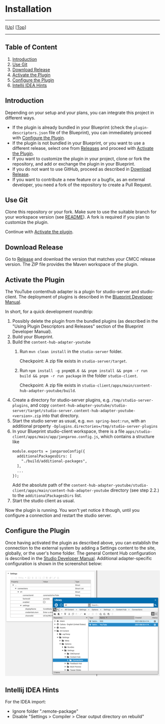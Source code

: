 # Installation

--------------------------------------------------------------------------------

\[[Up](README.md)\] \[[Top](#top)\]

--------------------------------------------------------------------------------

## Table of Content

1. [Introduction](#introduction)
2. [Use Git](#use-git)
3. [Download Release](#download-release)
4. [Activate the Plugin](#activate-the-plugin)
5. [Configure the Plugin](#configure-the-plugin)
6. [Intellij IDEA Hints](#intellij-idea-hints)

## Introduction

Depending on your setup and your plans, you can integrate this project in different ways.

* If the plugin is already bundled in your Blueprint (check the `plugin-descriptors.json` file of the Blueprint), you can immediately proceed with [Configure the Plugin](#configure-the-plugin).
* If the plugin is not bundled in your Blueprint, or you want to use a different release, select one from [Releases](https://github.com/CoreMedia/content-hub-adapter-youtube/releases) and proceed with [Activate the Plugin](#activate-the-plugin).
* If you want to customize the plugin in your project, clone or fork the repository, and add or exchange the plugin in your Blueprint.
* If you do not want to use GitHub, proceed as described in [Download Release](#download-release).
* If you want to contribute a new feature or a bugfix, as an external developer, you need a fork of the repository to create a Pull Request.

## Use Git

Clone this repository or your fork. Make sure to use the suitable branch
for your workspace version (see [README](../README.md)). A fork is required if
you plan to customize the plugin.

Continue with [Activate the plugin](#activate-the-plugin).

## Download Release

Go to [Release](https://github.com/CoreMedia/content-hub-adapter-youtube/releases) and download the version that matches your CMCC release version.
The ZIP file provides the Maven workspace of the plugin.

## Activate the Plugin

The YouTube contenthub adapter is a plugin for studio-server and studio-client.
The deployment of plugins is described in the [Blueprint Developer Manual](https://documentation.coremedia.com/cmcc-12/current/webhelp/coremedia-en/content/ApplicationPlugins.html).

In short, for a quick development roundtrip:
1. Possibly delete the plugin from the bundled plugins (as described in the "Using Plugin Descriptors and Releases" section of the Blueprint Developer Manual).
2. Build your Blueprint.
3. Build the `content-hub-adapter-youtube`
   1. Run `mvn clean install` in the `studio-server` folder.

      Checkpoint: A zip file exists in `studio-server/target`. 
   2. Run `npm install -g pnpm@8.6 && pnpm install && pnpm -r run build && pnpm -r run package` in the folder `studio-client`.
  
      Checkpoint: A zip file exists in `studio-client/apps/main/content-hub-adapter-youtube/build`.
4. Create a directory for studio-server plugins, e.g. `/tmp/studio-server-plugins`,
   and copy `content-hub-adapter-youtube/studio-server/target/studio-server.content-hub-adapter-youtube-<version>.zip`
   into that directory.
5. Start the studio server as usual, e.g. `mvn spring-boot:run`, with an additional property `-Dplugins.directories=/tmp/studio-server-plugins`
6. In your Blueprint studio-client workspace, there is a file `apps/studio-client/apps/main/app/jangaroo.config.js`,
   which contains a structure like
   ```
   module.exports = jangarooConfig({
     additionalPackagesDirs: [
       "./build/additional-packages",
     ],
     ...
   });
   ```
   Add the absolute path of the `content-hub-adapter-youtube/studio-client/apps/main/content-hub-adapter-youtube` directory
   (see step 2.2.) to the `additionalPackagesDirs` list.
6. Start the studio client as usual.

Now the plugin is running.  You won't yet notice it though, until you configure a connection
and restart the studio server.

## Configure the Plugin

Once having activated the plugin as described above, you can establish the connection to the external system by adding a Settings content to the site, globally, or the user's home folder. The general Content Hub configuration is described in the [Studio Developer Manual](https://documentation.coremedia.com/cmcc-10/artifacts/2107/webhelp/studio-developer-en/content/Content_HubAdapterConfiguration.html). Additional adapter-specific configuration is shown in the screenshot below:

![Image1: Adapter-specific configuration](images/configuration-youtube.png)

## Intellij IDEA Hints

For the IDEA import:
- Ignore folder ".remote-package"
- Disable "Settings > Compiler > Clear output directory on rebuild"
